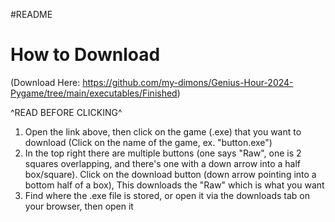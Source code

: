 #README

How to Download
=
(Download Here: https://github.com/my-dimons/Genius-Hour-2024-Pygame/tree/main/executables/Finished)

^READ BEFORE CLICKING^
1. Open the link above, then click on the game (.exe) that you want to download (Click on the name of the game, ex. "button.exe")
2. In the top right there are multiple buttons (one says "Raw", one is 2 squares overlapping, and there's one with a down arrow into a half box/square). Click on the download button (down arrow pointing into a bottom half of a box), This downloads the "Raw" which is what you want
3. Find where the .exe file is stored, or open it via the downloads tab on your browser, then open it
